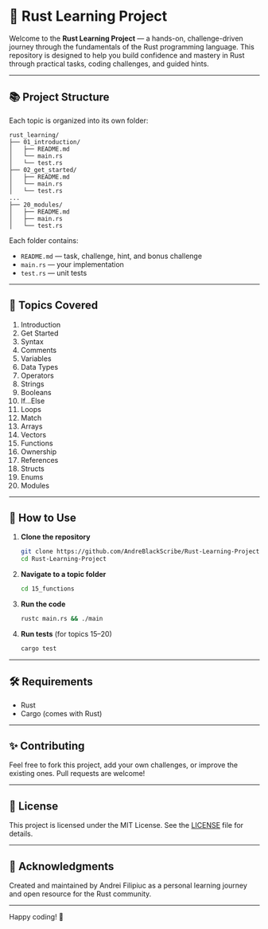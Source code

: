 # 🦀 Rust Learning Project

Welcome to the **Rust Learning Project** — a hands-on, challenge-driven journey through the fundamentals of the Rust programming language. This repository is designed to help you build confidence and mastery in Rust through practical tasks, coding challenges, and guided hints.

---

## 📚 Project Structure

Each topic is organized into its own folder:

```
rust_learning/
├── 01_introduction/
│   ├── README.md
│   └── main.rs
│   └── test.rs
├── 02_get_started/
│   ├── README.md
│   └── main.rs
│   └── test.rs
...
├── 20_modules/
│   ├── README.md
│   ├── main.rs
│   └── test.rs
```

Each folder contains:
- `README.md` — task, challenge, hint, and bonus challenge
- `main.rs` — your implementation
- `test.rs` — unit tests

---

## 🧠 Topics Covered

1. Introduction  
2. Get Started  
3. Syntax  
4. Comments  
5. Variables  
6. Data Types  
7. Operators  
8. Strings  
9. Booleans  
10. If...Else  
11. Loops  
12. Match  
13. Arrays  
14. Vectors  
15. Functions  
16. Ownership  
17. References  
18. Structs  
19. Enums  
20. Modules  

---

## 🚀 How to Use

1. **Clone the repository**  
   ```bash
   git clone https://github.com/AndreBlackScribe/Rust-Learning-Project.git
   cd Rust-Learning-Project
   ```

2. **Navigate to a topic folder**  
   ```bash
   cd 15_functions
   ```

3. **Run the code**  
   ```bash
   rustc main.rs && ./main
   ```

4. **Run tests** (for topics 15–20)  
   ```bash
   cargo test
   ```

---

## 🛠 Requirements

- Rust
- Cargo (comes with Rust)

---

## ✨ Contributing

Feel free to fork this project, add your own challenges, or improve the existing ones. Pull requests are welcome!

---

## 📖 License

This project is licensed under the MIT License. See the [LICENSE](LICENSE) file for details.

---

## 🙌 Acknowledgments

Created and maintained by Andrei Filipiuc as a personal learning journey and open resource for the Rust community.

---

Happy coding! 🦀
```
